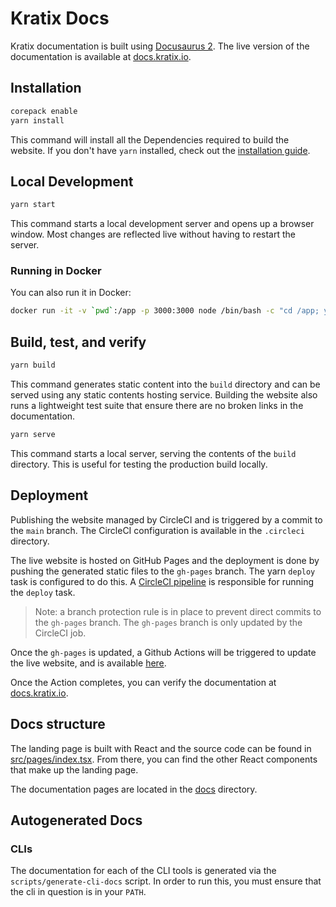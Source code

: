 # Kratix Docs

Kratix documentation is built using [Docusaurus 2](https://docusaurus.io/). The live version of the documentation is available at [docs.kratix.io](https://docs.kratix.io).

## Installation

```bash
corepack enable
yarn install
```

This command will install all the Dependencies required to build the website. If you don't have `yarn` installed, check out the [installation guide](https://yarnpkg.com/getting-started/install).

## Local Development

```bash
yarn start
```

This command starts a local development server and opens up a browser window. Most changes are reflected live without having to restart the server.

### Running in Docker

You can also run it in Docker:

```bash
docker run -it -v `pwd`:/app -p 3000:3000 node /bin/bash -c "cd /app; yarn run start --host 0.0.0.0"
```

## Build, test, and verify

```bash
yarn build
```

This command generates static content into the `build` directory and can be served using any static contents hosting service. Building the website also runs a lightweight test suite that ensure there are no broken links in the documentation.

```bash
yarn serve
```

This command starts a local server, serving the contents of the `build` directory. This is useful for testing the production build locally.

## Deployment

Publishing the website managed by CircleCI and is triggered by a commit to the `main` branch. The CircleCI configuration is available in the `.circleci` directory.

The live website is hosted on GitHub Pages and the deployment is done by pushing the generated static files to the `gh-pages` branch. The yarn `deploy` task is configured to do this. A [CircleCI pipeline](https://app.circleci.com/pipelines/github/syntasso/kratix-docs?branch=main) is responsible for running the `deploy` task.

> Note: a branch protection rule is in place to prevent direct commits to the `gh-pages` branch. The `gh-pages` branch is only updated by the CircleCI job.

Once the `gh-pages` is updated, a Github Actions will be triggered to update the live website, and is available [here](https://github.com/syntasso/kratix-docs/actions/workflows/pages/pages-build-deployment).

Once the Action completes, you can verify the documentation at [docs.kratix.io](https://docs.kratix.io).

## Docs structure

The landing page is built with React and the source code can be found in [src/pages/index.tsx](src/pages/index.tsx). From there, you can find the other React components that make up the landing page.

The documentation pages are located in the [docs](docs) directory.

## Autogenerated Docs

### CLIs

The documentation for each of the CLI tools is generated via the `scripts/generate-cli-docs` script. In order  to run this, you must ensure that the cli in question is in your `PATH`.
